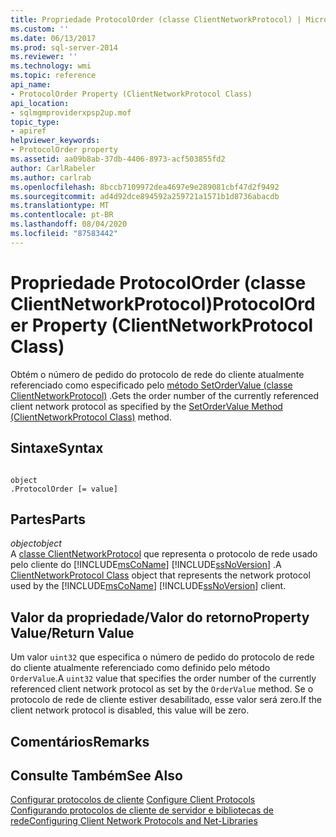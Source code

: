 ```yaml
---
title: Propriedade ProtocolOrder (classe ClientNetworkProtocol) | Microsoft Docs
ms.custom: ''
ms.date: 06/13/2017
ms.prod: sql-server-2014
ms.reviewer: ''
ms.technology: wmi
ms.topic: reference
api_name:
- ProtocolOrder Property (ClientNetworkProtocol Class)
api_location:
- sqlmgmproviderxpsp2up.mof
topic_type:
- apiref
helpviewer_keywords:
- ProtocolOrder property
ms.assetid: aa09b8ab-37db-4406-8973-acf503855fd2
author: CarlRabeler
ms.author: carlrab
ms.openlocfilehash: 8bccb7109972dea4697e9e289081cbf47d2f9492
ms.sourcegitcommit: ad4d92dce894592a259721a1571b1d8736abacdb
ms.translationtype: MT
ms.contentlocale: pt-BR
ms.lasthandoff: 08/04/2020
ms.locfileid: "87583442"
---
```

# <a name="protocolorder-property-clientnetworkprotocol-class"></a><span data-ttu-id="5bf61-102">Propriedade ProtocolOrder (classe ClientNetworkProtocol)</span><span class="sxs-lookup"><span data-stu-id="5bf61-102">ProtocolOrder Property (ClientNetworkProtocol Class)</span></span>
  <span data-ttu-id="5bf61-103">Obtém o número de pedido do protocolo de rede do cliente atualmente referenciado como especificado pelo [método SetOrderValue (classe ClientNetworkProtocol)](clientnetworkprotocol-class.md) .</span><span class="sxs-lookup"><span data-stu-id="5bf61-103">Gets the order number of the currently referenced client network protocol as specified by the [SetOrderValue Method (ClientNetworkProtocol Class)](clientnetworkprotocol-class.md) method.</span></span>  
  
## <a name="syntax"></a><span data-ttu-id="5bf61-104">Sintaxe</span><span class="sxs-lookup"><span data-stu-id="5bf61-104">Syntax</span></span>  
  
```  
  
object  
.ProtocolOrder [= value]  
```  
  
## <a name="parts"></a><span data-ttu-id="5bf61-105">Partes</span><span class="sxs-lookup"><span data-stu-id="5bf61-105">Parts</span></span>  
 <span data-ttu-id="5bf61-106">*object*</span><span class="sxs-lookup"><span data-stu-id="5bf61-106">*object*</span></span>  
 <span data-ttu-id="5bf61-107">A [classe ClientNetworkProtocol](clientnetworkprotocol-class.md) que representa o protocolo de rede usado pelo cliente do [!INCLUDE[msCoName](../../../includes/msconame-md.md)] [!INCLUDE[ssNoVersion](../../../includes/ssnoversion-md.md)] .</span><span class="sxs-lookup"><span data-stu-id="5bf61-107">A [ClientNetworkProtocol Class](clientnetworkprotocol-class.md) object that represents the network protocol used by the [!INCLUDE[msCoName](../../../includes/msconame-md.md)] [!INCLUDE[ssNoVersion](../../../includes/ssnoversion-md.md)] client.</span></span>  
  
## <a name="property-valuereturn-value"></a><span data-ttu-id="5bf61-108">Valor da propriedade/Valor do retorno</span><span class="sxs-lookup"><span data-stu-id="5bf61-108">Property Value/Return Value</span></span>  
 <span data-ttu-id="5bf61-109">Um valor `uint32` que especifica o número de pedido do protocolo de rede do cliente atualmente referenciado como definido pelo método `OrderValue`.</span><span class="sxs-lookup"><span data-stu-id="5bf61-109">A `uint32` value that specifies the order number of the currently referenced client network protocol as set by the `OrderValue` method.</span></span> <span data-ttu-id="5bf61-110">Se o protocolo de rede de cliente estiver desabilitado, esse valor será zero.</span><span class="sxs-lookup"><span data-stu-id="5bf61-110">If the client network protocol is disabled, this value will be zero.</span></span>  
  
## <a name="remarks"></a><span data-ttu-id="5bf61-111">Comentários</span><span class="sxs-lookup"><span data-stu-id="5bf61-111">Remarks</span></span>  
  
## <a name="see-also"></a><span data-ttu-id="5bf61-112">Consulte Também</span><span class="sxs-lookup"><span data-stu-id="5bf61-112">See Also</span></span>  
 <span data-ttu-id="5bf61-113">[Configurar protocolos de cliente](https://technet.microsoft.com/library/ms181035.aspx) </span><span class="sxs-lookup"><span data-stu-id="5bf61-113">[Configure Client Protocols](https://technet.microsoft.com/library/ms181035.aspx) </span></span>  
 [<span data-ttu-id="5bf61-114">Configurando protocolos de cliente de servidor e bibliotecas de rede</span><span class="sxs-lookup"><span data-stu-id="5bf61-114">Configuring Client Network Protocols and Net-Libraries</span></span>](https://technet.microsoft.com/library/ms181035.aspx)  
  
  
